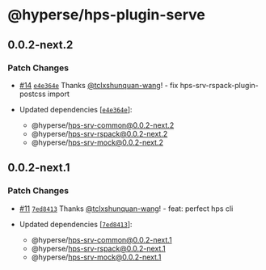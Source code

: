 # @hyperse/hps-plugin-serve

## 0.0.2-next.2

### Patch Changes

- [#14](https://github.com/hyperse-io/hps/pull/14) [`e4e364e`](https://github.com/hyperse-io/hps/commit/e4e364e5b142da028a8cd81fee0bce019906017d) Thanks [@tclxshunquan-wang](https://github.com/tclxshunquan-wang)! - fix hps-srv-rspack-plugin-postcss import

- Updated dependencies [[`e4e364e`](https://github.com/hyperse-io/hps/commit/e4e364e5b142da028a8cd81fee0bce019906017d)]:
  - @hyperse/hps-srv-common@0.0.2-next.2
  - @hyperse/hps-srv-rspack@0.0.2-next.2
  - @hyperse/hps-srv-mock@0.0.2-next.2

## 0.0.2-next.1

### Patch Changes

- [#11](https://github.com/hyperse-io/hps/pull/11) [`7ed8413`](https://github.com/hyperse-io/hps/commit/7ed8413bdd1197749e34df32b72b4c242be00a40) Thanks [@tclxshunquan-wang](https://github.com/tclxshunquan-wang)! - feat: perfect hps cli

- Updated dependencies [[`7ed8413`](https://github.com/hyperse-io/hps/commit/7ed8413bdd1197749e34df32b72b4c242be00a40)]:
  - @hyperse/hps-srv-common@0.0.2-next.1
  - @hyperse/hps-srv-rspack@0.0.2-next.1
  - @hyperse/hps-srv-mock@0.0.2-next.1
